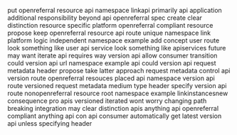 put openreferral resource api namespace linkapi primarily api application additional responsibility beyond api openreferral spec create clear distinction resource specific platform openreferral compliant resource propose keep openreferral resource api route unique namespace link platform logic independent namespace example add concept user route look something like user api service look something like apiservices future may want iterate api requires way version api allow consumer transition could version api url namespace example api could version api request metadata header propose take latter approach request metadata control api version route openreferral resouces placed api namespace version api route versioned request metadata medium type header specify version api route nonopenreferral resource root namespace example linkinstancesnew consequence pro apis versioned iterated wont worry changing path breaking integration may clear distinction apis anything api openreferral compliant anything api con api consumer automatically get latest version api unless specifying header